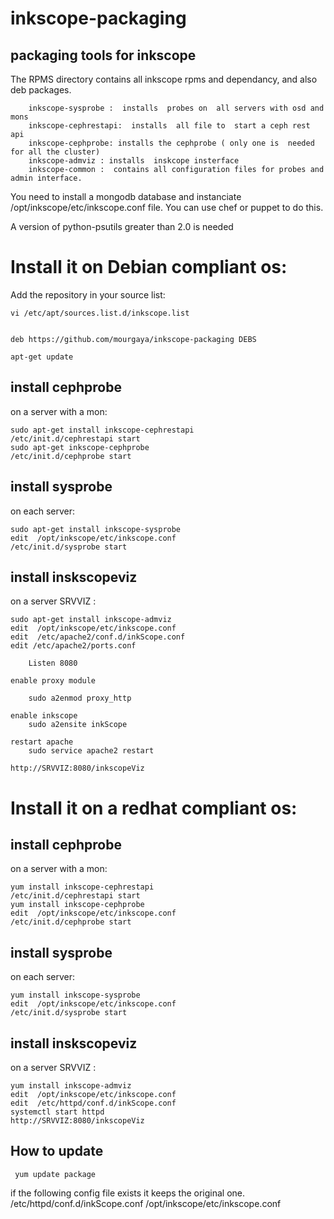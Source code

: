 inkscope-packaging
==================

packaging tools for inkscope
----------------------------

The RPMS directory  contains all  inkscope  rpms and  dependancy, and also deb packages.

        inkscope-sysprobe :  installs  probes on  all servers with osd and mons
        inkscope-cephrestapi:  installs  all file to  start a ceph rest api
        inkscope-cephprobe: installs the cephprobe ( only one is  needed for all the cluster)
        inkscope-admviz : installs  inskcope insterface
        inkscope-common :  contains all configuration files for probes and  admin interface.

You need to  install a mongodb database and  instanciate /opt/inkscope/etc/inkscope.conf file. You can use chef or puppet to do this.

A version of python-psutils greater than 2.0  is needed

Install it on Debian compliant os:
=================================
Add the  repository in your source list:
    
    vi /etc/apt/sources.list.d/inkscope.list

    
    deb https://github.com/mourgaya/inkscope-packaging DEBS

    apt-get update

install cephprobe
-----------------
on a server with a mon:
    
    sudo apt-get install inkscope-cephrestapi
    /etc/init.d/cephrestapi start
    sudo apt-get inkscope-cephprobe
    /etc/init.d/cephprobe start

install sysprobe
----------------

on each server:

    sudo apt-get install inkscope-sysprobe
    edit  /opt/inkscope/etc/inkscope.conf
    /etc/init.d/sysprobe start


install inskscopeviz
--------------------

on a  server SRVVIZ :

    sudo apt-get install inkscope-admviz
    edit  /opt/inkscope/etc/inkscope.conf
    edit  /etc/apache2/conf.d/inkScope.conf
    edit /etc/apache2/ports.conf
        
        Listen 8080

    enable proxy module

        sudo a2enmod proxy_http

    enable inkscope
        sudo a2ensite inkScope

    restart apache
        sudo service apache2 restart

    http://SRVVIZ:8080/inkscopeViz


Install it on a redhat compliant os:
====================================

install cephprobe
-----------------

on a server with a mon:

    yum install inkscope-cephrestapi
    /etc/init.d/cephrestapi start
    yum install inkscope-cephprobe
    edit  /opt/inkscope/etc/inkscope.conf
    /etc/init.d/cephprobe start
    

     
install sysprobe
----------------
     
on each server:

    yum install inkscope-sysprobe
    edit  /opt/inkscope/etc/inkscope.conf
    /etc/init.d/sysprobe start


install inskscopeviz
----------------------------

on a  server SRVVIZ :

    yum install inkscope-admviz
    edit  /opt/inkscope/etc/inkscope.conf
    edit  /etc/httpd/conf.d/inkScope.conf
    systemctl start httpd
    http://SRVVIZ:8080/inkscopeViz

How to update
-------------

     yum update package

if the following  config file exists it keeps the original one.
    /etc/httpd/conf.d/inkScope.conf
    /opt/inkscope/etc/inkscope.conf
